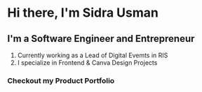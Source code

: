 # Hi there, I'm Sidra Usman

## I'm a Software Engineer and Entrepreneur
1. Currently working as a Lead of Digital Evemts in RIS
2. I specialize in Frontend & Canva Design Projects

### Checkout my Product Portfolio
